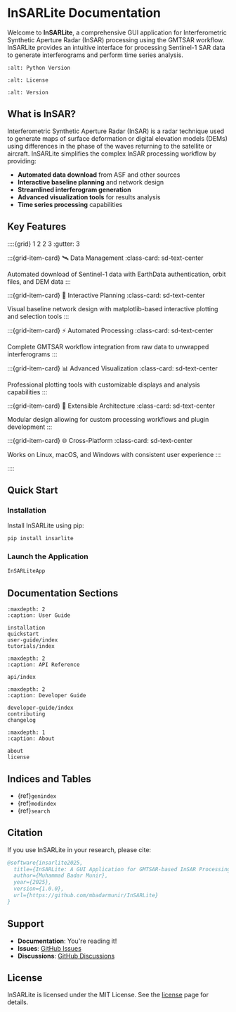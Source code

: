 # InSARLite Documentation

Welcome to **InSARLite**, a comprehensive GUI application for Interferometric Synthetic Aperture Radar (InSAR) processing using the GMTSAR workflow. InSARLite provides an intuitive interface for processing Sentinel-1 SAR data to generate interferograms and perform time series analysis.

```{image} https://img.shields.io/badge/python-3.8+-blue.svg
:alt: Python Version
```

```{image} https://img.shields.io/badge/license-MIT-green.svg
:alt: License
```

```{image} https://img.shields.io/badge/version-1.0.0-blue.svg
:alt: Version
```

## What is InSAR?

Interferometric Synthetic Aperture Radar (InSAR) is a radar technique used to generate maps of surface deformation or digital elevation models (DEMs) using differences in the phase of the waves returning to the satellite or aircraft. InSARLite simplifies the complex InSAR processing workflow by providing:

- **Automated data download** from ASF and other sources
- **Interactive baseline planning** and network design
- **Streamlined interferogram generation** 
- **Advanced visualization tools** for results analysis
- **Time series processing** capabilities

## Key Features

::::{grid} 1 2 2 3
:gutter: 3

:::{grid-item-card} 🛰️ Data Management
:class-card: sd-text-center

Automated download of Sentinel-1 data with EarthData authentication, orbit files, and DEM data
:::

:::{grid-item-card} 🎯 Interactive Planning
:class-card: sd-text-center

Visual baseline network design with matplotlib-based interactive plotting and selection tools
:::

:::{grid-item-card} ⚡ Automated Processing
:class-card: sd-text-center

Complete GMTSAR workflow integration from raw data to unwrapped interferograms
:::

:::{grid-item-card} 📊 Advanced Visualization
:class-card: sd-text-center

Professional plotting tools with customizable displays and analysis capabilities
:::

:::{grid-item-card} 🔧 Extensible Architecture
:class-card: sd-text-center

Modular design allowing for custom processing workflows and plugin development
:::

:::{grid-item-card} 🌐 Cross-Platform
:class-card: sd-text-center

Works on Linux, macOS, and Windows with consistent user experience
:::

::::

## Quick Start

### Installation

Install InSARLite using pip:

```bash
pip install insarlite
```

### Launch the Application

```bash
InSARLiteApp
```

## Documentation Sections

```{toctree}
:maxdepth: 2
:caption: User Guide

installation
quickstart
user-guide/index
tutorials/index
```

```{toctree}
:maxdepth: 2
:caption: API Reference

api/index
```

```{toctree}
:maxdepth: 2
:caption: Developer Guide

developer-guide/index
contributing
changelog
```

```{toctree}
:maxdepth: 1
:caption: About

about
license
```

## Indices and Tables

- {ref}`genindex`
- {ref}`modindex`
- {ref}`search`

## Citation

If you use InSARLite in your research, please cite:

```bibtex
@software{insarlite2025,
  title={InSARLite: A GUI Application for GMTSAR-based InSAR Processing},
  author={Muhammad Badar Munir},
  year={2025},
  version={1.0.0},
  url={https://github.com/mbadarmunir/InSARLite}
}
```

## Support

- **Documentation**: You're reading it!
- **Issues**: [GitHub Issues](https://github.com/mbadarmunir/InSARLite/issues)
- **Discussions**: [GitHub Discussions](https://github.com/mbadarmunir/InSARLite/discussions)

## License

InSARLite is licensed under the MIT License. See the [license](license.md) page for details.